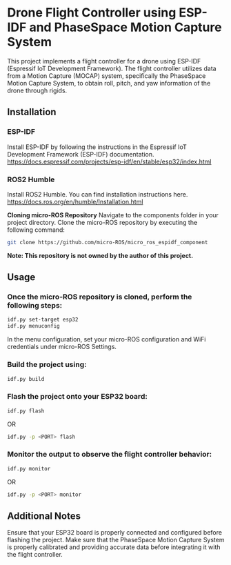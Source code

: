 # Drone Flight Controller using ESP-IDF and PhaseSpace Motion Capture System

This project implements a flight controller for a drone using ESP-IDF (Espressif IoT Development Framework). The flight controller utilizes data from a Motion Capture (MOCAP) system, specifically the PhaseSpace Motion Capture System, to obtain roll, pitch, and yaw information of the drone through rigids.

## Installation
### ESP-IDF
Install ESP-IDF by following the instructions in the Espressif IoT Development Framework (ESP-IDF) documentation.
https://docs.espressif.com/projects/esp-idf/en/stable/esp32/index.html 

### ROS2 Humble
Install ROS2 Humble. You can find installation instructions here. 
https://docs.ros.org/en/humble/Installation.html

**Cloning micro-ROS Repository**
Navigate to the components folder in your project directory.
Clone the micro-ROS repository by executing the following command:
```bash
git clone https://github.com/micro-ROS/micro_ros_espidf_component
```
**Note: This repository is not owned by the author of this project.**

## Usage

### Once the micro-ROS repository is cloned, perform the following steps:

```bash
idf.py set-target esp32
idf.py menuconfig
```
In the menu configuration, set your micro-ROS configuration and WiFi credentials under micro-ROS Settings.

### Build the project using:
```bash
idf.py build
```
### Flash the project onto your ESP32 board:
```bash
idf.py flash
```
OR
```bash
idf.py -p <PORT> flash 
```
### Monitor the output to observe the flight controller behavior:
```bash
idf.py monitor
```
OR
```bash
idf.py -p <PORT> monitor 
```
## Additional Notes
Ensure that your ESP32 board is properly connected and configured before flashing the project.
Make sure that the PhaseSpace Motion Capture System is properly calibrated and providing accurate data before integrating it with the flight controller.
